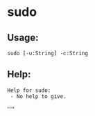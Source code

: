 sudo
====================

Usage:
--------------------
```
sudo [-u:String] -c:String 

```

Help:
--------------------
```
Help for sudo:
 - No help to give.

```

''''
